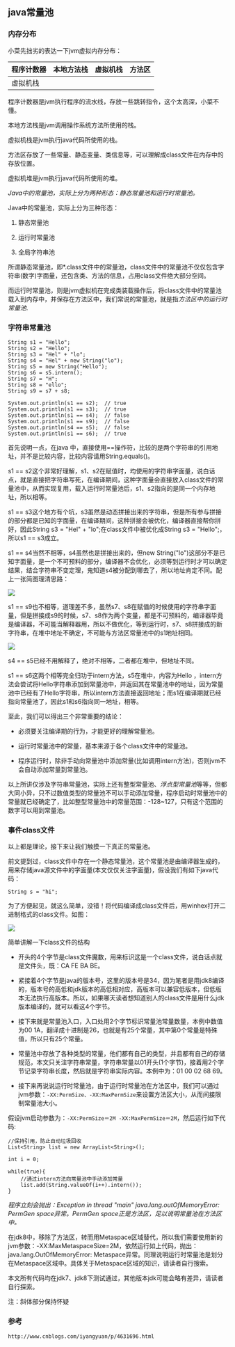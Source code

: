 ## java常量池

### 内存分布

小菜先拙劣的表达一下jvm虚拟内存分布：

| 程序计数器 | 本地方法栈 | 虚拟机栈 | 方法区 |
|-------|-------|------|-----|
| 虚拟机栈 |

程序计数器是jvm执行程序的流水线，存放一些跳转指令，这个太高深，小菜不懂。

本地方法栈是jvm调用操作系统方法所使用的栈。

虚拟机栈是jvm执行java代码所使用的栈。

方法区存放了一些常量、静态变量、类信息等，可以理解成class文件在内存中的存放位置。

虚拟机堆是jvm执行java代码所使用的堆。

*Java中的常量池，实际上分为两种形态：静态常量池和运行时常量池。*

Java中的常量池，实际上分为三种形态：

1. 静态常量池

2. 运行时常量池

3. 全局字符串池

所谓静态常量池，即*.class文件中的常量池，class文件中的常量池不仅仅包含字符串(数字)字面量，还包含类、方法的信息，占用class文件绝大部分空间。

而运行时常量池，则是jvm虚拟机在完成类装载操作后，将class文件中的常量池载入到内存中，并保存在方法区中，我们常说的常量池，就是指*方法区中的运行时常量池*.

### 字符串常量池

```
String s1 = "Hello";
String s2 = "Hello";
String s3 = "Hel" + "lo";
String s4 = "Hel" + new String("lo");
String s5 = new String("Hello");
String s6 = s5.intern();
String s7 = "H";
String s8 = "ello";
String s9 = s7 + s8;
          
System.out.println(s1 == s2);  // true
System.out.println(s1 == s3);  // true
System.out.println(s1 == s4);  // false
System.out.println(s1 == s9);  // false
System.out.println(s4 == s5);  // false
System.out.println(s1 == s6);  // true
```

首先说明一点，在java 中，直接使用==操作符，比较的是两个字符串的引用地址，并不是比较内容，比较内容请用String.equals()。

s1 == s2这个非常好理解，s1、s2在赋值时，均使用的字符串字面量，说白话点，就是直接把字符串写死，在编译期间，这种字面量会直接放入class文件的常量池中，从而实现复用，载入运行时常量池后，s1、s2指向的是同一个内存地址，所以相等。

s1 == s3这个地方有个坑，s3虽然是动态拼接出来的字符串，但是所有参与拼接的部分都是已知的字面量，在编译期间，这种拼接会被优化，编译器直接帮你拼好，因此String s3 = "Hel" + "lo";在class文件中被优化成String s3 = "Hello";，所以s1 == s3成立。

s1 == s4当然不相等，s4虽然也是拼接出来的，但new String("lo")这部分不是已知字面量，是一个不可预料的部分，编译器不会优化，必须等到运行时才可以确定结果，结合字符串不变定理，鬼知道s4被分配到哪去了，所以地址肯定不同。配上一张简图理清思路：

![](./img/java_jvm_2.jpg)

s1 == s9也不相等，道理差不多，虽然s7、s8在赋值的时候使用的字符串字面量，但是拼接成s9的时候，s7、s8作为两个变量，都是不可预料的，编译器毕竟是编译器，不可能当解释器用，所以不做优化，等到运行时，s7、s8拼接成的新字符串，在堆中地址不确定，不可能与方法区常量池中的s1地址相同。

![](./img/java_jvm_3.png)

s4 == s5已经不用解释了，绝对不相等，二者都在堆中，但地址不同。

s1 == s6这两个相等完全归功于intern方法，s5在堆中，内容为Hello ，intern方法会尝试将Hello字符串添加到常量池中，并返回其在常量池中的地址，因为常量池中已经有了Hello字符串，所以intern方法直接返回地址；而s1在编译期就已经指向常量池了，因此s1和s6指向同一地址，相等。

至此，我们可以得出三个非常重要的结论：

- 必须要关注编译期的行为，才能更好的理解常量池。

- 运行时常量池中的常量，基本来源于各个class文件中的常量池。

- 程序运行时，除非手动向常量池中添加常量(比如调用intern方法)，否则jvm不会自动添加常量到常量池。

以上所讲仅涉及字符串常量池，实际上还有整型常量池、*浮点型常量池*等等，但都大同小异，只不过数值类型的常量池不可以手动添加常量，程序启动时常量池中的常量就已经确定了，比如整型常量池中的常量范围：-128~127，只有这个范围的数字可以用到常量池。

### 事件class文件

以上都是理论，接下来让我们触摸一下真正的常量池。

前文提到过，class文件中存在一个静态常量池，这个常量池是由编译器生成的，用来存储java源文件中的字面量(本文仅仅关注字面量)，假设我们有如下java代码：

`String s = "hi";`

为了方便起见，就这么简单，没错！将代码编译成class文件后，用winhex打开二进制格式的class文件。如图：

![](./img/java_jvm_4.png)


简单讲解一下class文件的结构

- 开头的4个字节是class文件魔数，用来标识这是一个class文件，说白话点就是文件头，既：CA FE BA BE。

- 紧接着4个字节是java的版本号，这里的版本号是34，因为笔者是用jdk8编译的，版本号的高低和jdk版本的高低相对应，高版本可以兼容低版本，但低版本无法执行高版本。所以，如果哪天读者想知道别人的class文件是用什么jdk版本编译的，就可以看这4个字节。

- 接下来就是常量池入口，入口处用2个字节标识常量池常量数量，本例中数值为00 1A，翻译成十进制是26，也就是有25个常量，其中第0个常量是特殊值，所以只有25个常量。

- 常量池中存放了各种类型的常量，他们都有自己的类型，并且都有自己的存储规范，本文只关注字符串常量，字符串常量以01开头(1个字节)，接着用2个字节记录字符串长度，然后就是字符串实际内容。本例中为：01 00 02 68 69。

- 接下来再说说运行时常量池，由于运行时常量池在方法区中，我们可以通过jvm参数：`-XX:PermSize、-XX:MaxPermSize`来设置方法区大小，从而间接限制常量池大小。

假设jvm启动参数为：`-XX:PermSize＝2M -XX:MaxPermSize＝2M`，然后运行如下代码:

```
//保持引用，防止自动垃圾回收
List<String> list = new ArrayList<String>();
        
int i = 0;
        
while(true){
    //通过intern方法向常量池中手动添加常量
    list.add(String.valueOf(i++).intern());
}
```

*程序立刻会抛出：Exception in thread "main" java.lang.outOfMemoryError: PermGen space异常。PermGen space正是方法区，足以说明常量池在方法区中。*

在jdk8中，移除了方法区，转而用Metaspace区域替代，所以我们需要使用新的jvm参数：-XX:MaxMetaspaceSize=2M，依然运行如上代码，抛出：java.lang.OutOfMemoryError: Metaspace异常。同理说明运行时常量池是划分在Metaspace区域中。具体关于Metaspace区域的知识，请读者自行搜索。

本文所有代码均在jdk7、jdk8下测试通过，其他版本jdk可能会略有差异，请读者自行探索。

注：斜体部分保持怀疑

### 参考

`http://www.cnblogs.com/iyangyuan/p/4631696.html`